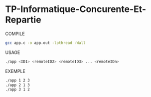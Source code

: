 # TP-Informatique-Concurente-Et-Repartie

COMPILE

```bash
gcc app.c -o app.out -lpthread -Wall
```

USAGE

```bash
./app <ID1> <remoteID2> <remoteID3> ... <remoteIDn>
```

EXEMPLE

```bash
./app 1 2 3
./app 2 1 3
./app 3 1 2
```